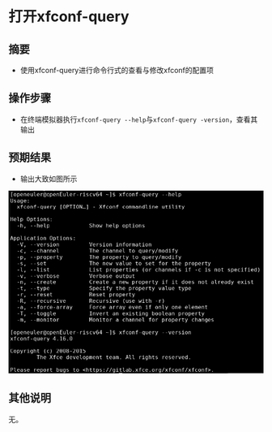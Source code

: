 # 打开xfconf-query

## 摘要

- 使用xfconf-query进行命令行式的查看与修改xfconf的配置项

## 操作步骤

- 在终端模拟器执行```xfconf-query --help```与```xfconf-query -version```，查看其输出

## 预期结果

- 输出大致如图所示

![](./img/Screenshot_20221208_221625.png)

## 其他说明

无。
